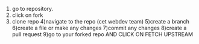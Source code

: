 1) go to repository.
2) click on fork
3) clone repo
4)navigate to the repo (cet webdev team)
5)create a branch
6)create a file or make any changes
7)commit any changes
8)create a pull request
9)go to your forked repo AND CLICK ON FETCH UPSTREAM